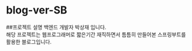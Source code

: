 # blog-ver-SB

##프로젝트 설명
  백엔드 개발자 박상재 입니다.<br>
  해당 프로젝트는 웹프로그래머로 짧은기간 재직하면서 틈틈히 만들어본 스프링부트를 활용한 블로그입니다.
